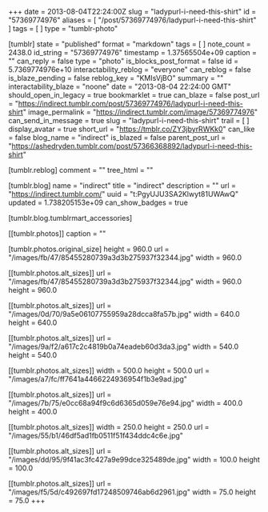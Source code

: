 +++
date = 2013-08-04T22:24:00Z
slug = "ladypurl-i-need-this-shirt"
id = "57369774976"
aliases = [ "/post/57369774976/ladypurl-i-need-this-shirt" ]
tags = [ ]
type = "tumblr-photo"

[tumblr]
state = "published"
format = "markdown"
tags = [ ]
note_count = 2438.0
id_string = "57369774976"
timestamp = 1.37565504e+09
caption = ""
can_reply = false
type = "photo"
is_blocks_post_format = false
id = 5.7369774976e+10
interactability_reblog = "everyone"
can_reblog = false
is_blaze_pending = false
reblog_key = "KMIsVjBO"
summary = ""
interactability_blaze = "noone"
date = "2013-08-04 22:24:00 GMT"
should_open_in_legacy = true
bookmarklet = true
can_blaze = false
post_url = "https://indirect.tumblr.com/post/57369774976/ladypurl-i-need-this-shirt"
image_permalink = "https://indirect.tumblr.com/image/57369774976"
can_send_in_message = true
slug = "ladypurl-i-need-this-shirt"
trail = [ ]
display_avatar = true
short_url = "https://tmblr.co/ZY3jbyrRWKk0"
can_like = false
blog_name = "indirect"
is_blazed = false
parent_post_url = "https://ashedryden.tumblr.com/post/57366368892/ladypurl-i-need-this-shirt"

[tumblr.reblog]
comment = ""
tree_html = ""

[tumblr.blog]
name = "indirect"
title = "indirect"
description = ""
url = "https://indirect.tumblr.com/"
uuid = "t:PgyUJU3SA2Klwyt81UWAwQ"
updated = 1.738205153e+09
can_show_badges = true

[tumblr.blog.tumblrmart_accessories]

[[tumblr.photos]]
caption = ""

[tumblr.photos.original_size]
height = 960.0
url = "/images/fb/47/85455280739a3d3b275937f32344.jpg"
width = 960.0

[[tumblr.photos.alt_sizes]]
url = "/images/fb/47/85455280739a3d3b275937f32344.jpg"
width = 960.0
height = 960.0

[[tumblr.photos.alt_sizes]]
url = "/images/0d/70/9a5e06107755959a28dcca8fa57b.jpg"
width = 640.0
height = 640.0

[[tumblr.photos.alt_sizes]]
url = "/images/9a/f2/a617c2c4819b0a74eadeb60d3da3.jpg"
width = 540.0
height = 540.0

[[tumblr.photos.alt_sizes]]
width = 500.0
height = 500.0
url = "/images/a7/fc/ff7641a4466224936954f1b3e9ad.jpg"

[[tumblr.photos.alt_sizes]]
url = "/images/7b/75/e0cc68a94f9c6d6365d059e76e94.jpg"
width = 400.0
height = 400.0

[[tumblr.photos.alt_sizes]]
width = 250.0
height = 250.0
url = "/images/55/b1/46df5ad1fb0511f51f434ddc4c6e.jpg"

[[tumblr.photos.alt_sizes]]
url = "/images/dd/95/9f41ac3fc427a9e99dce325489de.jpg"
width = 100.0
height = 100.0

[[tumblr.photos.alt_sizes]]
url = "/images/f5/5d/c492697fd17248509746ab6d2961.jpg"
width = 75.0
height = 75.0
+++
